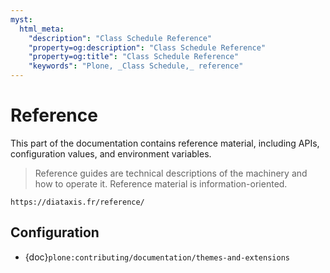 ```yaml
---
myst:
  html_meta:
    "description": "Class Schedule Reference"
    "property=og:description": "Class Schedule Reference"
    "property=og:title": "Class Schedule Reference"
    "keywords": "Plone, _Class Schedule,_ reference"
---
```


# Reference

This part of the documentation contains reference material, including APIs, configuration values, and environment variables.

> Reference guides are technical descriptions of the machinery and how to operate it.
> Reference material is information-oriented.

```{seealso}
https://diataxis.fr/reference/
```

## Configuration

-   {doc}`plone:contributing/documentation/themes-and-extensions`
